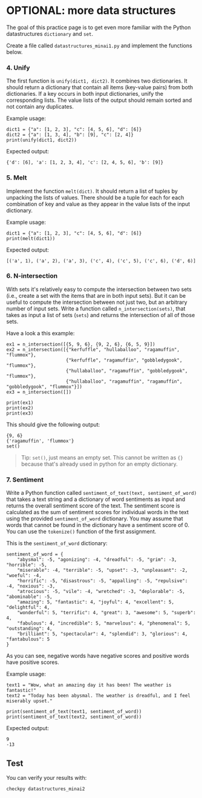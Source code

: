 # OPTIONAL: more data structures

The goal of this practice page is to get even more familiar with the Python datastructures `dictionary` and `set`.

Create a file called `datastructures_minai1.py` and implement the functions below.

### 4. Unify

The first function is `unify(dict1, dict2)`. It combines two dictionaries. It should return a dictionary that contain all items (key-value pairs) from both dictionaries. If a key occurs in both input dictionaries, unify the corresponding lists. The value lists of the output should remain sorted and not contain any duplicates.

Example usage:

    dict1 = {"a": [1, 2, 3], "c": [4, 5, 6], "d": [6]}
    dict2 = {"a": [1, 3, 4], "b": [9], "c": [2, 4]}
    print(unify(dict1, dict2))

Expected output:

    {'d': [6], 'a': [1, 2, 3, 4], 'c': [2, 4, 5, 6], 'b': [9]}

### 5. Melt

Implement the function `melt(dict)`. It should return a list of tuples by unpacking the lists of values. There should be a tuple for each for each combination of key and value as they appear in the value lists of the input dictionary.

Example usage:

    dict1 = {"a": [1, 2, 3], "c": [4, 5, 6], "d": [6]}
    print(melt(dict1))

Expected output:

    [('a', 1), ('a', 2), ('a', 3), ('c', 4), ('c', 5), ('c', 6), ('d', 6)]

### 6. N-intersection

With sets it's relatively easy to compute the intersection between two sets (i.e., create a set with the items that are in both input sets). But it can be useful to compute the intersection between not just two, but an arbitrary number of input sets. Write a function called `n_intersection(sets)`, that takes as input a list of sets (`sets`) and returns the intersection of all of those sets.

Have a look a this example:

    ex1 = n_intersection([{5, 9, 6}, {9, 2, 6}, {6, 5, 9}])
    ex2 = n_intersection([{"kerfuffle", "hullaballoo", "ragamuffin", "flummox"},
                          {"kerfuffle", "ragamuffin", "gobbledygook", "flummox"},
                          {"hullaballoo", "ragamuffin", "gobbledygook", "flummox"},
                          {"hullaballoo", "ragamuffin", "ragamuffin", "gobbledygook", "flummox"}])
    ex3 = n_intersection([])

    print(ex1)
    print(ex2)
    print(ex3)

This should give the following output:

    {9, 6}
    {'ragamuffin', 'flummox'}
    set()

> Tip: `set()`, just means an empty set. This cannot be written as `{}` because that's already used in python for an empty dictionary.

### 7. Sentiment

Write a Python function called `sentiment_of_text(text, sentiment_of_word)` that takes a text string and a dictionary of word sentiments as input and returns the overall sentiment score of the text. The sentiment score is calculated as the sum of sentiment scores for individual words in the text using the provided `sentiment_of_word` dictionary. You may assume that words that cannot be found in the dictionary have a sentiment score of 0. You can use the `tokenize()` function of the first assignment.

This is the `sentiment_of_word` dictionary:

    sentiment_of_word = {
        "abysmal": -5, "agonizing": -4, "dreadful": -5, "grim": -3, "horrible": -5,
        "miserable": -4, "terrible": -5, "upset": -3, "unpleasant": -2, "woeful": -4,
        "horrific": -5, "disastrous": -5, "appalling": -5, "repulsive": -4, "noxious": -3,
        "atrocious": -5, "vile": -4, "wretched": -3, "deplorable": -5, "abominable": -5,
        "amazing": 5, "fantastic": 4, "joyful": 4, "excellent": 5, "delightful": 4,
        "wonderful": 5, "terrific": 4, "great": 3, "awesome": 5, "superb": 4,
        "fabulous": 4, "incredible": 5, "marvelous": 4, "phenomenal": 5, "outstanding": 4,
        "brilliant": 5, "spectacular": 4, "splendid": 3, "glorious": 4, "fantabulous": 5
    }

As you can see, negative words have negative scores and positive words have positive scores.


Example usage:

    text1 = "Wow, what an amazing day it has been! The weather is fantastic!"
    text2 = "Today has been abysmal. The weather is dreadful, and I feel miserably upset."

    print(sentiment_of_text(text1, sentiment_of_word))
    print(sentiment_of_text(text2, sentiment_of_word))

Expected output:

    9
    -13


## Test

You can verify your results with:

    checkpy datastructures_minai2
